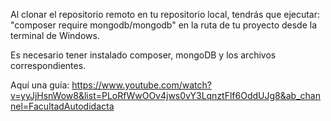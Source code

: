 Al clonar el repositorio remoto en tu repositorio local, tendrás que ejecutar:
"composer require mongodb/mongodb"
en la ruta de tu proyecto desde la terminal de Windows.

Es necesario tener instalado composer, mongoDB y los archivos correspondientes.

Aquí una guía:
https://www.youtube.com/watch?v=yyJjHsnWow8&list=PLoRfWwOOv4jws0vY3LqnztFlf6OddUJg8&ab_channel=FacultadAutodidacta